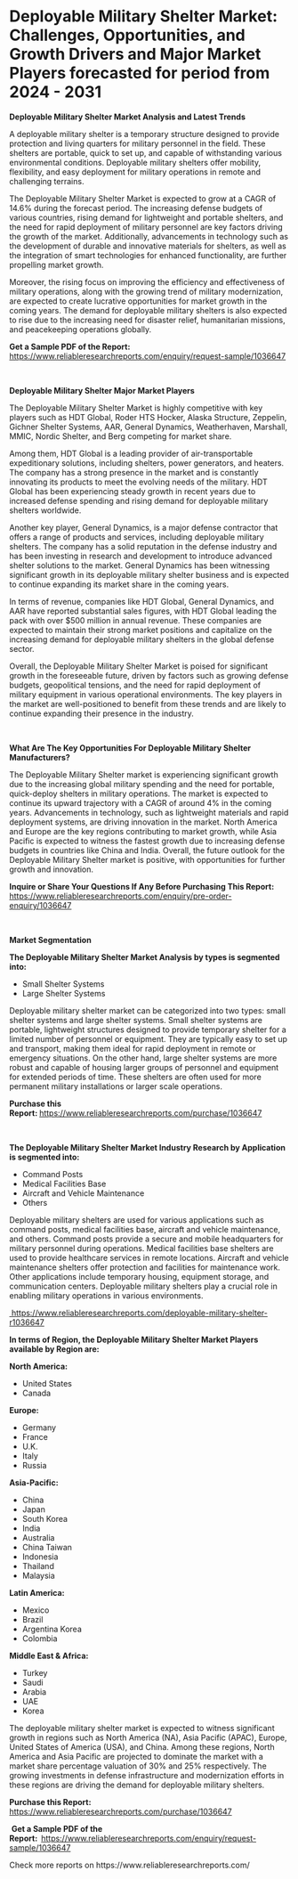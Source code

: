 <p><h1>Deployable Military Shelter Market: Challenges, Opportunities, and Growth Drivers and Major Market Players forecasted for period from 2024 - 2031</h1></p><p><strong>Deployable Military Shelter Market Analysis and Latest Trends</strong></p>
<p><p>A deployable military shelter is a temporary structure designed to provide protection and living quarters for military personnel in the field. These shelters are portable, quick to set up, and capable of withstanding various environmental conditions. Deployable military shelters offer mobility, flexibility, and easy deployment for military operations in remote and challenging terrains.</p><p>The Deployable Military Shelter Market is expected to grow at a CAGR of 14.6% during the forecast period. The increasing defense budgets of various countries, rising demand for lightweight and portable shelters, and the need for rapid deployment of military personnel are key factors driving the growth of the market. Additionally, advancements in technology such as the development of durable and innovative materials for shelters, as well as the integration of smart technologies for enhanced functionality, are further propelling market growth.</p><p>Moreover, the rising focus on improving the efficiency and effectiveness of military operations, along with the growing trend of military modernization, are expected to create lucrative opportunities for market growth in the coming years. The demand for deployable military shelters is also expected to rise due to the increasing need for disaster relief, humanitarian missions, and peacekeeping operations globally.</p></p>
<p><strong>Get a Sample PDF of the Report:&nbsp;</strong> <a href="https://www.reliableresearchreports.com/enquiry/request-sample/1036647">https://www.reliableresearchreports.com/enquiry/request-sample/1036647</a></p>
<p>&nbsp;</p>
<p><strong>Deployable Military Shelter Major Market Players</strong></p>
<p><p>The Deployable Military Shelter Market is highly competitive with key players such as HDT Global, Roder HTS Hocker, Alaska Structure, Zeppelin, Gichner Shelter Systems, AAR, General Dynamics, Weatherhaven, Marshall, MMIC, Nordic Shelter, and Berg competing for market share.</p><p>Among them, HDT Global is a leading provider of air-transportable expeditionary solutions, including shelters, power generators, and heaters. The company has a strong presence in the market and is constantly innovating its products to meet the evolving needs of the military. HDT Global has been experiencing steady growth in recent years due to increased defense spending and rising demand for deployable military shelters worldwide.</p><p>Another key player, General Dynamics, is a major defense contractor that offers a range of products and services, including deployable military shelters. The company has a solid reputation in the defense industry and has been investing in research and development to introduce advanced shelter solutions to the market. General Dynamics has been witnessing significant growth in its deployable military shelter business and is expected to continue expanding its market share in the coming years.</p><p>In terms of revenue, companies like HDT Global, General Dynamics, and AAR have reported substantial sales figures, with HDT Global leading the pack with over $500 million in annual revenue. These companies are expected to maintain their strong market positions and capitalize on the increasing demand for deployable military shelters in the global defense sector.</p><p>Overall, the Deployable Military Shelter Market is poised for significant growth in the foreseeable future, driven by factors such as growing defense budgets, geopolitical tensions, and the need for rapid deployment of military equipment in various operational environments. The key players in the market are well-positioned to benefit from these trends and are likely to continue expanding their presence in the industry.</p></p>
<p>&nbsp;</p>
<p><strong>What Are The Key Opportunities For Deployable Military Shelter Manufacturers?</strong></p>
<p><p>The Deployable Military Shelter market is experiencing significant growth due to the increasing global military spending and the need for portable, quick-deploy shelters in military operations. The market is expected to continue its upward trajectory with a CAGR of around 4% in the coming years. Advancements in technology, such as lightweight materials and rapid deployment systems, are driving innovation in the market. North America and Europe are the key regions contributing to market growth, while Asia Pacific is expected to witness the fastest growth due to increasing defense budgets in countries like China and India. Overall, the future outlook for the Deployable Military Shelter market is positive, with opportunities for further growth and innovation.</p></p>
<p><strong>Inquire or Share Your Questions If Any Before Purchasing This Report:</strong> <a href="https://www.reliableresearchreports.com/enquiry/pre-order-enquiry/1036647">https://www.reliableresearchreports.com/enquiry/pre-order-enquiry/1036647</a></p>
<p>&nbsp;</p>
<p><strong>Market Segmentation</strong></p>
<p><strong>The Deployable Military Shelter Market Analysis by types is segmented into:</strong></p>
<p><ul><li>Small Shelter Systems</li><li>Large Shelter Systems</li></ul></p>
<p><p>Deployable military shelter market can be categorized into two types: small shelter systems and large shelter systems. Small shelter systems are portable, lightweight structures designed to provide temporary shelter for a limited number of personnel or equipment. They are typically easy to set up and transport, making them ideal for rapid deployment in remote or emergency situations. On the other hand, large shelter systems are more robust and capable of housing larger groups of personnel and equipment for extended periods of time. These shelters are often used for more permanent military installations or larger scale operations.</p></p>
<p><strong>Purchase this Report:&nbsp;</strong><a href="https://www.reliableresearchreports.com/purchase/1036647">https://www.reliableresearchreports.com/purchase/1036647</a></p>
<p>&nbsp;</p>
<p><strong>The Deployable Military Shelter Market Industry Research by Application is segmented into:</strong></p>
<p><ul><li>Command Posts</li><li>Medical Facilities Base</li><li>Aircraft and Vehicle Maintenance</li><li>Others</li></ul></p>
<p><p>Deployable military shelters are used for various applications such as command posts, medical facilities base, aircraft and vehicle maintenance, and others. Command posts provide a secure and mobile headquarters for military personnel during operations. Medical facilities base shelters are used to provide healthcare services in remote locations. Aircraft and vehicle maintenance shelters offer protection and facilities for maintenance work. Other applications include temporary housing, equipment storage, and communication centers. Deployable military shelters play a crucial role in enabling military operations in various environments.</p></p>
<p><a href="https://www.reliableresearchreports.com/deployable-military-shelter-r1036647">&nbsp;https://www.reliableresearchreports.com/deployable-military-shelter-r1036647</a></p>
<p><strong>In terms of Region, the Deployable Military Shelter Market Players available by Region are:</strong></p>
<p>
    <p> <strong> North America: </strong>
        <ul>
            <li>United States</li>
            <li>Canada</li>
        </ul>
        </p> 
    <p> <strong> Europe: </strong>
        <ul>
            <li>Germany</li>
            <li>France</li>
            <li>U.K.</li>
            <li>Italy</li>
            <li>Russia</li>
        </ul>
        </p> 
    <p> <strong> Asia-Pacific: </strong>
        <ul>
            <li>China</li>
            <li>Japan</li>
            <li>South Korea</li>
            <li>India</li>
            <li>Australia</li>
            <li>China Taiwan</li>
            <li>Indonesia</li>
            <li>Thailand</li>
            <li>Malaysia</li>
        </ul>
        </p> 
    <p> <strong> Latin America: </strong>
        <ul>
            <li>Mexico</li>
            <li>Brazil</li>
            <li>Argentina Korea</li>
            <li>Colombia</li>
        </ul>
        </p> 
    <p> <strong> Middle East & Africa: </strong>
        <ul>
            <li>Turkey</li>
            <li>Saudi</li>
            <li>Arabia</li>
            <li>UAE</li>
            <li>Korea</li>
        </ul>
    </p>
    </p>
<p><p>The deployable military shelter market is expected to witness significant growth in regions such as North America (NA), Asia Pacific (APAC), Europe, United States of America (USA), and China. Among these regions, North America and Asia Pacific are projected to dominate the market with a market share percentage valuation of 30% and 25% respectively. The growing investments in defense infrastructure and modernization efforts in these regions are driving the demand for deployable military shelters.</p></p>
<p><strong>Purchase this Report: </strong><a href="https://www.reliableresearchreports.com/purchase/1036647">https://www.reliableresearchreports.com/purchase/1036647</a></p>
<p>&nbsp;<strong>Get a Sample PDF of the Report:&nbsp;&nbsp;</strong><a href="https://www.reliableresearchreports.com/enquiry/request-sample/1036647">https://www.reliableresearchreports.com/enquiry/request-sample/1036647</a></p>
<p><strong></strong></p>
<p>Check more reports on https://www.reliableresearchreports.com/</p>